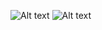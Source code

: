 ![Alt text](../Ejercicio3-arbol-binario-eliminado/arbol-binario-eliminado.png)
![Alt text](../Ejercicio3-arbol-binario-eliminado/arbol-binario-eliminado1.png)